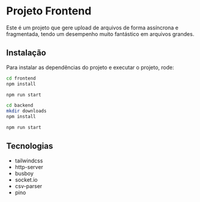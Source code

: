 # Projeto Frontend

Este é um projeto que gere upload de arquivos de forma assíncrona e fragmentada, tendo um desempenho muito fantástico em arquivos grandes. 

## Instalação

Para instalar as dependências do projeto e executar o projeto, rode:

```bash
cd frontend
npm install

npm run start
```

```bash
cd backend
mkdir downloads
npm install

npm run start
```

## Tecnologias
 - tailwindcss
 - http-server
 - busboy
 - socket.io
 - csv-parser
 - pino
